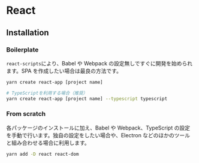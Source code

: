 # React

## Installation

### Boilerplate

`react-scripts`により、Babel や Webpack の設定無しですぐに開発を始められます。SPA を作成したい場合は最良の方法です。

```bash
yarn create react-app [project name]

# TypeScriptを利用する場合（推奨）
yarn create react-app [project name] --typescript typescript
```

### From scratch

各パッケージのインストールに加え、Babel や Webpack、TypeScript の設定を手動で行います。独自の設定をしたい場合や、Electron などのほかのツールと組み合わせる場合に利用します。

```bash
yarn add -D react react-dom
```
